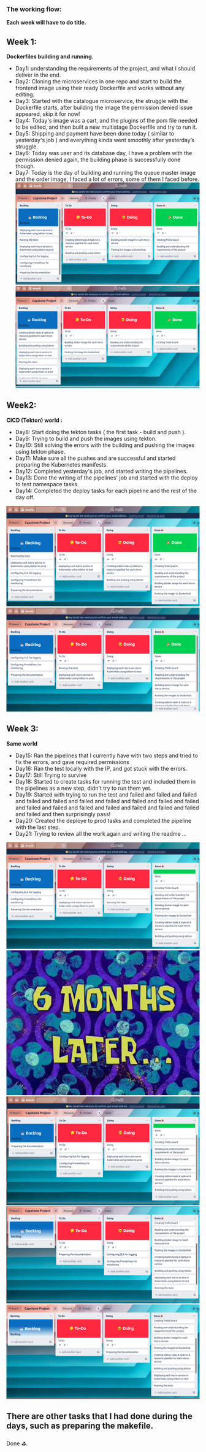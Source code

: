 ### The working flow:

**Each week will have to do title.**

## Week 1:   

**Dockerfiles building and running.**

- Day1: understanding the requirements of the project, and what I should deliver in the end.
- Day2: Cloning the microservices in one repo and start to build the frontend image using their ready Dockerfile and works without any editing. 
- Day3: Started with the catalogue microservice, the struggle with the Dockerfile starts, after building the image the permission denied issue appeared, skip it for now!
- Day4: Today's image was a cart, and the plugins of the pom file needed to be edited, and then built a new multistage Dockerfile and try to run it.
- Day5: Shipping and payment have been done today ( similar to yesterday's job ) and everything kinda went smoothly after yesterday’s struggle.
- Day6: Today was user and its database day, I have a problem with the permission denied again, the building phase is successfully done though.
- Day7: Today is the day of building and running the queue master image and the order image, I faced a lot of errors, some of them I faced before.    
![Test Image 1](image/week1.png)
![Test Image 2](image/week1-2.png)

## Week2:  

**CICD (Tekton) world :**

- Day8: Start doing the tekton tasks ( the first task - build and push ). 
- Day9: Trying to build and push the images using tekton. 
- Day10: Still solving the errors with the building and pushing the images using tekton phase. 
- Day11: Make sure all the pushes and are successful and started preparing the Kubernetes manifests.
- Day12: Completed yesterday's job, and started writing the pipelines.
- Day13: Done the writing of the pipelines' job and started with the deploy to test namespace tasks. 
- Day14: Completed the deploy tasks for each pipeline and the rest of the day off. 

![Test Image 3](image/week2.png)
![Test Image 4](image/week-2-2.png)

## Week 3:

**Same world**

- Day15: Ran the pipelines that I currently have with two steps and tried to fix the errors, and gave required permissions 
- Day16: Ran the test locally with the IP, and got stuck with the errors. 
- Day17: Still Trying to survive 
- Day18: Started to create tasks for running the test and included them in the pipelines as a new step, didn't try to run them yet. 
- Day19:  Started with trying to run the test and failed and failed and failed and failed and failed and failed and failed and failed and failed and failed and failed and failed and failed and failed and failed and failed and failed and failed and then surprisingly pass!
- Day20: Created the deploye to prod tasks and completed the pipeline with the last step. 
- Day21: Trying to review all the work again and writing the readme ... 

![Test Image 5](image/week3-1.png)
![Test Image 6](image/later.jpg)
![Test Image 7](image/week3-2.png)
![Test Image 8](image/week3-3.png)
![Test Image 9](image/week3-4.png)

## There are other tasks that I had done during the days, such as preparing the makefile. 

Done :golf:.
